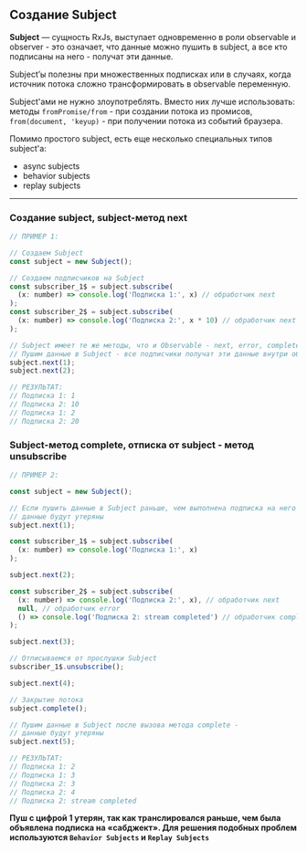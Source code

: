 ## Создание Subject

**Subject** — сущность RxJs, выступает одновременно в роли observable и observer - это означает, что данные можно пушить в subject, а все кто подписаны на него - получат эти данные.

Subject’ы полезны при множественных подписках или в случаях, когда источник потока сложно трансформировать в observable переменную. 

Subject'ами не нужно злоупотреблять. Вместо них лучше использовать: методы `fromPromise/from` - при создании потока из промисов, `from(document, 'keyup)` - при получении потока из событий браузера.

Помимо простого subject, есть еще несколько специальных типов subject'a: 
- async subjects
- behavior subjects 
- replay subjects

---

### Создание subject, subject-метод next

```js
// ПРИМЕР 1:

// Создаем Subject
const subject = new Subject();

// Создаем подписчиков на Subject
const subscriber_1$ = subject.subscribe(
  (x: number) => console.log('Подписка 1:', x) // обработчик next
);
const subscriber_2$ = subject.subscribe(
  (x: number) => console.log('Подписка 2:', x * 10) // обработчик next
);

// Subject имеет те же методы, что и Observable - next, error, complete и другие.
// Пушим данные в Subject - все подписчики получат эти данные внутри обработчика next
subject.next(1);
subject.next(2);

// РЕЗУЛЬТАТ:
// Подписка 1: 1
// Подписка 2: 10
// Подписка 1: 2
// Подписка 2: 20
```

### Subject-метод complete, отписка от subject - метод unsubscribe

```js
// ПРИМЕР 2:

const subject = new Subject();

// Если пушить данные в Subject раньше, чем выполнена подписка на него -
// данные будут утеряны
subject.next(1);

const subscriber_1$ = subject.subscribe(
  (x: number) => console.log('Подписка 1:', x)
);

subject.next(2);

const subscriber_2$ = subject.subscribe(
  (x: number) => console.log('Подписка 2:', x), // обработчик next
  null, // обработчик error
  () => console.log('Подписка 2: stream completed') // обработчик complete
);

subject.next(3);

// Отписываемся от прослушки Subject
subscriber_1$.unsubscribe();

subject.next(4);

// Закрытие потока
subject.complete();

// Пушим данные в Subject после вызова метода complete -
// данные будут утеряны
subject.next(5);

// РЕЗУЛЬТАТ:
// Подписка 1: 2
// Подписка 1: 3
// Подписка 2: 3
// Подписка 2: 4
// Подписка 2: stream completed
```

**Пуш с цифрой 1 утерян, так как транслировался раньше, чем была объявлена подписка на «сабджект». Для решения подобных проблем используются `Behavior Subjects` и `Replay Subjects`**